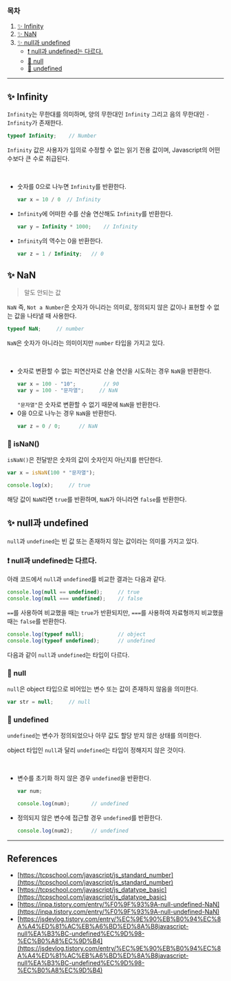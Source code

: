 ### 목차
1. [✨ Infinity](#✨-infinity)
2. [✨ NaN](#✨-nan)
3. [✨ null과 undefined](#✨-null과-undefined)
    - [❗ null과 undefined는 다르다.](#❗-null과-undefined는-다르다)
    - [📌 null](#📌-null)
    - [📌 undefined](#📌-undefined)

---
## ✨ Infinity
`Infinity`는 무한대를 의미하며, 양의 무한대인 `Infinity` 그리고 음의 무한대인 `-Infinity`가 존재한다.

```js
typeof Infinity;    // Number
```
`Infinity` 값은 사용자가 임의로 수정할 수 없는 읽기 전용 값이며, Javascript의 어떤 수보다 큰 수로 취급된다.

<br>

- 숫자를 0으로 나누면 `Infinity`를 반환한다.
    ```js
    var x = 10 / 0  // Infinity
    ```
- `Infinity`에 어떠한 수를 산술 연산해도 `Infinity`를 반환한다.
    ```js
    var y = Infinity * 1000;    // Infinity
    ```
- `Infinity`의 역수는 0을 반환한다.
    ```js
    var z = 1 / Infinity;   // 0
    ```

## ✨ NaN
> 말도 안되는 값

`NaN` 즉, `Not a Number`은 숫자가 아니라는 의미로, 정의되지 않은 값이나 표현할 수 없는 값을 나타낼 때 사용한다.

```js
typeof NaN;     // number
```

`NaN`은 숫자가 아니라는 의미이지만 `number` 타입을 가지고 있다.

<br>

- 숫자로 변환할 수 없는 피연산자로 산술 연산을 시도하는 경우 `NaN`을 반환한다.
    ```js
    var x = 100 - "10";         // 90
    var y = 100 - "문자열";     // NaN
    ```
    `"문자열"`은 숫자로 변환할 수 없기 때문에 `NaN`을 반환한다.
- 0을 0으로 나누는 경우 `NaN`을 반환한다.
    ```js
    var z = 0 / 0;      // NaN
    ```

### 📌 isNaN()
`isNaN()`은 전달받은 숫자의 값이 숫자인지 아닌지를 판단한다.

```js
var x = isNaN(100 * "문자열");

console.log(x);     // true
```

해당 값이 `NaN`라면 `true`를 반환하며, `NaN`가 아니라면 `false`를 반환한다.

## ✨ null과 undefined
`null`과 `undefined`는 빈 값 또는 존재하지 않는 값이라는 의미를 가지고 있다.

### ❗ null과 undefined는 다르다.
아래 코드에서 `null`과 `undefined`를 비교한 결과는 다음과 같다.

```js
console.log(null == undefined);     // true
console.log(null === undefined);    // false
```

`==`를 사용하여 비교했을 때는 `true`가 반환되지만, `===`를 사용하여 자료형까지 비교했을 때는 `false`를 반환한다.

```js
console.log(typeof null);           // object
console.log(typeof undefined);      // undefined
```

다음과 같이 `null`과 `undefined`는 타입이 다르다.

 ### 📌 null
`null`은 object 타입으로 비어있는 변수 또는 값이 존재하지 않음을 의미한다.

```js
var str = null;     // null
```


### 📌 undefined
`undefined`는 변수가 정의되었으나 아무 값도 할당 받지 않은 상태를 의미한다.

object 타입인 `null`과 달리 `undefined`는 타입이 정해지지 않은 것이다.

<br>

- 변수를 초기화 하지 않은 경우 `undefined`을 반환한다.
    ```js
    var num;

    console.log(num);       // undefined
    ```
- 정의되지 않은 변수에 접근할 경우 `undefined`를 반환한다.
    ```js
    console.log(num2);      // undefined
    ```

---
## References
- [https://tcpschool.com/javascript/js_standard_number](https://tcpschool.com/javascript/js_standard_number)
- [https://tcpschool.com/javascript/js_datatype_basic](https://tcpschool.com/javascript/js_datatype_basic)
- [https://inpa.tistory.com/entry/%F0%9F%93%9A-null-undefined-NaN](https://inpa.tistory.com/entry/%F0%9F%93%9A-null-undefined-NaN)
- [https://jsdevlog.tistory.com/entry/%EC%9E%90%EB%B0%94%EC%8A%A4%ED%81%AC%EB%A6%BD%ED%8A%B8javascript-null%EA%B3%BC-undefined%EC%9D%98-%EC%B0%A8%EC%9D%B4](https://jsdevlog.tistory.com/entry/%EC%9E%90%EB%B0%94%EC%8A%A4%ED%81%AC%EB%A6%BD%ED%8A%B8javascript-null%EA%B3%BC-undefined%EC%9D%98-%EC%B0%A8%EC%9D%B4)